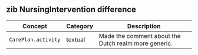 ## zib NursingIntervention difference

| Concept         | Category          | Description                             | 
|-----------------|-------------------|-----------------------------------------|
|`CarePlan.activity` | textual | Made the comment about the Dutch realm more generic.
